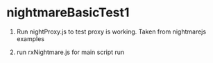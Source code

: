 # nightmareBasicTest1
1) Run nightProxy.js to test proxy is working. Taken from nightmarejs examples

2) run rxNightmare.js for main script run

